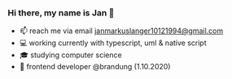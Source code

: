 ### Hi there, my name is Jan 👋

- 📫 reach me via email [janmarkuslanger10121994@gmail.com](janmarkuslanger10121994@gmail.com) 
- 💻 working currently with typescript, uml & native script  
- 🎓 studying computer science
- 👋 frontend developer @brandung (1.10.2020)
